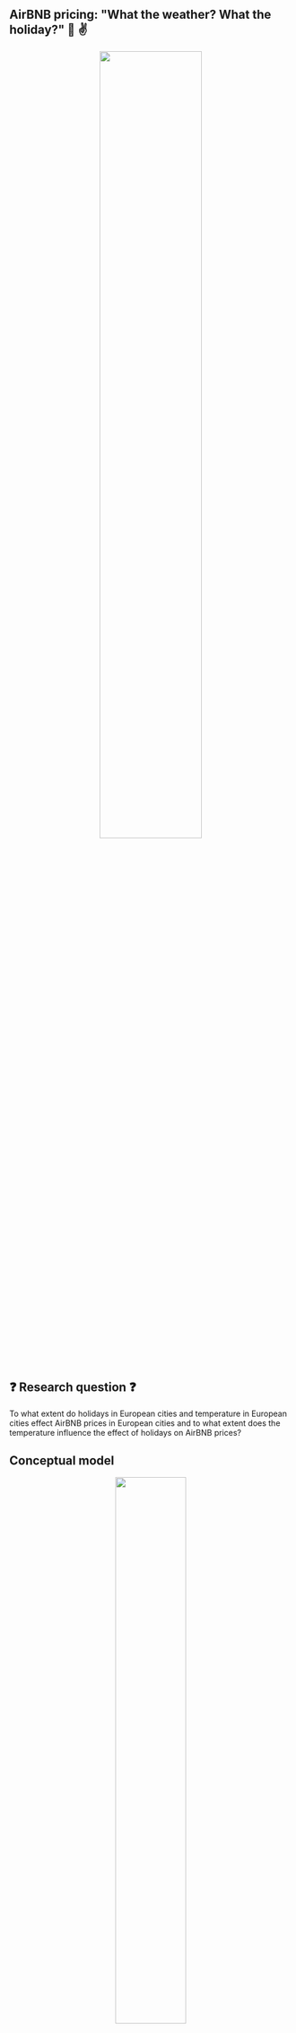 ## AirBNB pricing: "What the weather? What the holiday?" :shrug: :v:
<p align="center" width="100%">
    <img width="60%" src="https://user-images.githubusercontent.com/98605194/156195381-f3ef1ca4-89b7-466b-8ade-43ac2dd746bc.jpeg">
</p>

## :question: Research question :question:

To what extent do holidays in European cities and temperature in European cities effect AirBNB prices in European cities and to what extent does the temperature influence the effect of holidays on AirBNB prices? 


## Conceptual model

<p align="center" width="100%">
    <img width="50%" src="https://media.giphy.com/media/crE4vQd8NVFP7NTBb8/giphy.gif">
</p>

## Research method 
The best research method for the previously formulated research question is multiple regression.

Multiple regression is an appropriate method of analysis when the research problem involves a single metric dependent variable (AirBNB prices). This dependant variable is related to two more independent variables (temperature, holiday period). Regression analysis is a statistical tool that should be used when the DV and IV variables are metric.  The non-metric holiday data will be transformed into a dummy variable. Under these circumstances it is possible to include the nonmetric holiday data in the analysis.

The goal of the research is to define the best way to calculate AirBNB prices based on holidays and temperature. To define the price, data is collected in 2 different stages. First the primary data from Inside AirBNB is used to calculate prices during a period. Secondly data is coupled with secondary data to analyse the findings and answer the research question.


## Research deployment :mag:
To visualize the effect of holidays and temperature on prices, there is a dashboard that shows different statistics. Within this dashboard, users can filter different countries and cities and select temperature levels so check the average airBNB price for certain cities.  

## Stakeholders :briefcase:	
- Users of airBNB can use the information gathered by answering the research to anticipate price flunctuations.
- Tourism sector can track to what extent tourism through airbnb affects prizing. 
- Goverments can track activity of rented airbnb's in the city.

## Which Inside AirBNB data do we need?
For every European city we need from Airbnb the calendar data. The dataset contains information about the price, dates and host-id. There will be archived data used, because this will be more relevant with the temperature API. The files from March 5th qualify best for answering the research question. The name of the file exactly is: calendar.csv.gz 

## Holiday API :earth_africa: 	
We used the Holiday API and loaded it into R with the help of [the GitHub page of Mat Meijer](https://github.com/matbmeijer/HolidayAPI)
To get access to the Holiday API, you can generate a free or premium personal key by filling in your email. After this, you can add your save key into R as an environment variable. The free account gives you access to holiday data of the previous year, so in this case 2021. The premium account can give you access to much more data. 

## Weather API :sun_behind_small_cloud:	
The riem package from the [GitHub page: ropensci/riem](https://github.com/ropensci/riem) was used to collect historical weather data for European capital cities. The riem package contains all of the ASOS station weather data. These stations are located at airports across the globe and collect the data via the [Iowa Environment Mesonet](https://mesonet.agron.iastate.edu/request/download.phtml). The following steps need te be taken to use the riem package:

``` r
install.packages("riem")
```
To view and search the data:
``` r
## Figure out country code 
view(riem_networks())

##"countrycode" = country
## Figure out location code for city
view(riem_stations("countrycode__citycode"))
```
When the countrycode and citycode are identified, the weatherdata can be viewed and analyzed according to the user's interests.

## Main results :chart_with_upwards_trend:	

## About :information_source:	
A group of five students from the Tilburg University have contributed to this repository. This project was part of the class Data Preperation & Workflow Management for the masters Marketing Analytics. 

:man_student: Femian Dooms
:man_student: Wouter Krooshof
:man_student: Mike Lammertink 
:man_student: Jesse van Lier
:woman_student: Isabel Smittenaar 




